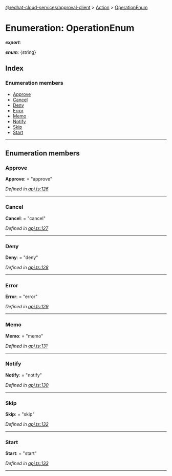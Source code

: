 [@redhat-cloud-services/approval-client](../README.md) > [Action](../modules/action.md) > [OperationEnum](../enums/action.operationenum.md)

# Enumeration: OperationEnum

*__export__*: 

*__enum__*: {string}

## Index

### Enumeration members

* [Approve](action.operationenum.md#approve)
* [Cancel](action.operationenum.md#cancel)
* [Deny](action.operationenum.md#deny)
* [Error](action.operationenum.md#error)
* [Memo](action.operationenum.md#memo)
* [Notify](action.operationenum.md#notify)
* [Skip](action.operationenum.md#skip)
* [Start](action.operationenum.md#start)

---

## Enumeration members

<a id="approve"></a>

###  Approve

**Approve**:  = "approve"

*Defined in [api.ts:126](https://github.com/RedHatInsights/javascript-clients/blob/master/packages/approval/api.ts#L126)*

___
<a id="cancel"></a>

###  Cancel

**Cancel**:  = "cancel"

*Defined in [api.ts:127](https://github.com/RedHatInsights/javascript-clients/blob/master/packages/approval/api.ts#L127)*

___
<a id="deny"></a>

###  Deny

**Deny**:  = "deny"

*Defined in [api.ts:128](https://github.com/RedHatInsights/javascript-clients/blob/master/packages/approval/api.ts#L128)*

___
<a id="error"></a>

###  Error

**Error**:  = "error"

*Defined in [api.ts:129](https://github.com/RedHatInsights/javascript-clients/blob/master/packages/approval/api.ts#L129)*

___
<a id="memo"></a>

###  Memo

**Memo**:  = "memo"

*Defined in [api.ts:131](https://github.com/RedHatInsights/javascript-clients/blob/master/packages/approval/api.ts#L131)*

___
<a id="notify"></a>

###  Notify

**Notify**:  = "notify"

*Defined in [api.ts:130](https://github.com/RedHatInsights/javascript-clients/blob/master/packages/approval/api.ts#L130)*

___
<a id="skip"></a>

###  Skip

**Skip**:  = "skip"

*Defined in [api.ts:132](https://github.com/RedHatInsights/javascript-clients/blob/master/packages/approval/api.ts#L132)*

___
<a id="start"></a>

###  Start

**Start**:  = "start"

*Defined in [api.ts:133](https://github.com/RedHatInsights/javascript-clients/blob/master/packages/approval/api.ts#L133)*

___

